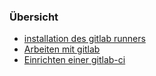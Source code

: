 ### Übersicht
* [installation des gitlab runners](../gitlab-install-runner)
* [Arbeiten mit gitlab](../arbeiten-mit-gitlab)
* [Einrichten einer gitlab-ci](https://about.gitlab.com/2015/06/08/implementing-gitlab-ci-dot-yml/)